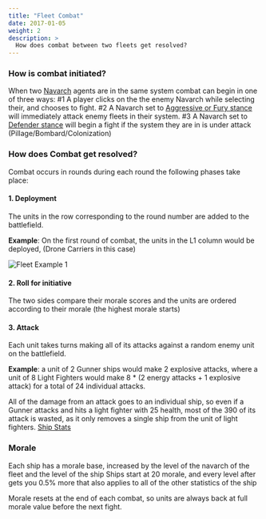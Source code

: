 ```yaml
---
title: "Fleet Combat"
date: 2017-01-05
weight: 2
description: >
  How does combat between two fleets get resolved? 
---
```


### How is combat initiated?
When two [Navarch](/docs/agents/navarch/) agents are in the same system combat can begin in one of three ways:
#1 A player clicks on the the enemy Navarch while selecting their, and chooses to fight.
#2 A Navarch set to [Aggressive or Fury stance](/docs/agents/navarch/#stance) will immediately attack enemy fleets in their system.
#3 A Navarch set to [Defender stance](/docs/agents/navarch/#defender) will begin a fight if the system they are in is under attack (Pillage/Bombard/Colonization)

### How does Combat get resolved?
Combat occurs in rounds during each round the following phases take place:

#### 1. Deployment
The units in the row corresponding to the round number are added to the battlefield.

**Example**: On the first round of combat, the units in the L1 column would be deployed, (Drone Carriers in this case)

![Fleet Example 1](/images/fleet_example_1.PNG)

#### 2. Roll for initiative
The two sides compare their morale scores and the units are ordered according to their morale (the highest morale starts)

#### 3. Attack
Each unit takes turns making all of its attacks against a random enemy unit on the battlefield.

**Example**: a unit of 2 Gunner ships would make 2 explosive attacks, where a unit of 8 Light Fighters would make 8 * (2 energy attacks + 1 explosive attack) for a total of 24 individual attacks. 

All of the damage from an attack goes to an individual ship, so even if a Gunner attacks and hits a light fighter with 25 health, most of the 390 of its attack is wasted, as it only removes a single ship from the unit of light fighters. [Ship Stats](/docs/ships/stats/)


### Morale
Each ship has a morale base, increased by the level of the navarch of the fleet and the level of the ship
Ships start at 20 morale, and every level after gets you 0.5% more that also applies to all of the other statistics of the ship

Morale resets at the end of each combat, so units are always back at full morale value before the next fight.